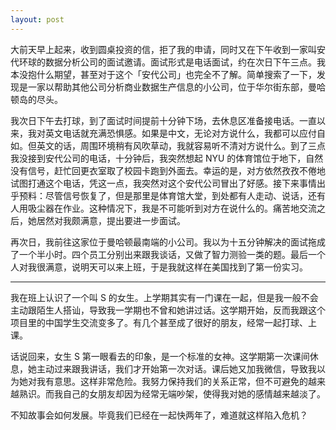 ```yaml
---
layout: post
---
```


大前天早上起来，收到圆桌投资的信，拒了我的申请，同时又在下午收到一家叫安代环球的数据分析公司的面试邀请。面试形式是电话面试，约在次日下午三点。我本没抱什么期望，甚至对于这个「安代公司」也完全不了解。简单搜索了一下，发现是一家以帮助其他公司分析商业数据生产信息的小公司，位于华尔街东部，曼哈顿岛的尽头。

我次日下午去打球，到了面试时间提前十分钟下场，去休息区准备接电话。一直以来，我对英文电话就充满恐惧感。如果是中文，无论对方说什么，我都可以应付自如。但英文的话，周围环境稍有风吹草动，我就容易听不清对方说什么。到了三点我没接到安代公司的电话，十分钟后，我突然想起 NYU 的体育馆位于地下，自然没有信号，赶忙回更衣室取了校园卡跑到外面去。幸运的是，对方依然孜孜不倦地试图打通这个电话，凭这一点，我突然对这个安代公司冒出了好感。接下来事情出乎预料：尽管信号恢复了，但是那里是体育馆大堂，到处都有人走动、说话，还有人用吸尘器在作业。这种情况下，我是不可能听到对方在说什么的。痛苦地交流之后，她居然对我颇满意，提出要进一步面试。

再次日，我前往这家位于曼哈顿最南端的小公司。我以为十五分钟解决的面试拖成了一个半小时。四个员工分别出来跟我谈话，又做了智力测验一类的题。最后一个人对我很满意，说明天可以来上班，于是我就这样在美国找到了第一份实习。

---

我在班上认识了一个叫 S 的女生。上学期其实有一门课在一起，但是我一般不会主动跟陌生人搭讪，导致我一学期也不曾和她讲过话。这学期开始，反而我跟这个项目里的中国学生交流变多了。有几个甚至成了很好的朋友，经常一起打球、上课。

话说回来，女生 S 第一眼看去的印象，是一个标准的女神。这学期第一次课间休息，她主动过来跟我讲话，我们才开始第一次对话。课后她又加我微信，导致我以为她对我有意思。这样非常危险。我努力保持我们的关系正常，但不可避免的越来越熟识。而我自己的女朋友却因为经常无端吵架，使得我对她的感情越来越淡了。

不知故事会如何发展。毕竟我们已经在一起快两年了，难道就这样陷入危机？
